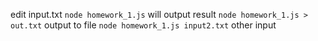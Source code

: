 edit input.txt
`node homework_1.js` will output result
`node homework_1.js > out.txt` output to file
`node homework_1.js input2.txt` other input
